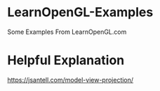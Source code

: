 # LearnOpenGL-Examples
Some Examples From LearnOpenGL.com

# Helpful Explanation
https://jsantell.com/model-view-projection/

